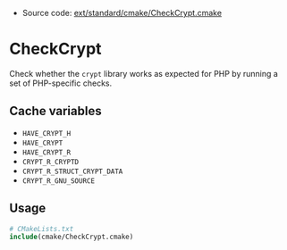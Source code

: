 <!-- This is auto-generated file. -->
* Source code: [ext/standard/cmake/CheckCrypt.cmake](https://github.com/petk/php-build-system/blob/master/cmake/ext/standard/cmake/CheckCrypt.cmake)

# CheckCrypt

Check whether the `crypt` library works as expected for PHP by running a set of
PHP-specific checks.

## Cache variables

* `HAVE_CRYPT_H`
* `HAVE_CRYPT`
* `HAVE_CRYPT_R`
* `CRYPT_R_CRYPTD`
* `CRYPT_R_STRUCT_CRYPT_DATA`
* `CRYPT_R_GNU_SOURCE`

## Usage

```cmake
# CMakeLists.txt
include(cmake/CheckCrypt.cmake)
```
